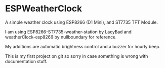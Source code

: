# ESPWeatherClock
A simple weather clock using ESP8266 (D1 Mini), and ST7735 TFT Module.

I am using ESP8266-ST7735-weather-station by LacyBad and weatherClock-esp8266 by nullboundary for reference.

My additions are automatic brightness control and a buzzer for hourly beep.

This is my first project on git so sorry in case something is wrong with documentation stuff.
